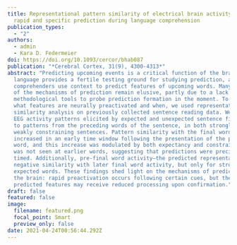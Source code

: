 ```yaml
---
title: Representational pattern similarity of electrical brain activity reveals
  rapid and specific prediction during language comprehension
publication_types:
  - "2"
authors:
  - admin
  - Kara D. Federmeier
doi: https://doi.org/10.1093/cercor/bhab087
publication: "*Cerebral Cortex, 31(9), 4300-4313*"
abstract: "Predicting upcoming events is a critical function of the brain, and
  language provides a fertile testing ground for studying prediction, as
  comprehenders use context to predict features of upcoming words. Many aspects
  of the mechanisms of prediction remain elusive, partly due to a lack of
  methodological tools to probe prediction formation in the moment. To elucidate
  what features are neurally preactivated and when, we used representational
  similarity analysis on previously collected sentence reading data. We compared
  EEG activity patterns elicited by expected and unexpected sentence final words
  to patterns from the preceding words of the sentence, in both strongly and
  weakly constraining sentences. Pattern similarity with the final word was
  increased in an early time window following the presentation of the pre-final
  word, and this increase was modulated by both expectancy and constraint. This
  was not seen at earlier words, suggesting that predictions were precisely
  timed. Additionally, pre-final word activity—the predicted representation—had
  negative similarity with later final word activity, but only for strongly
  expected words. These findings shed light on the mechanisms of prediction in
  the brain: rapid preactivation occurs following certain cues, but the
  predicted features may receive reduced processing upon confirmation."
draft: false
featured: false
image:
  filename: featured.png
  focal_point: Smart
  preview_only: false
date: 2021-04-24T00:56:44.292Z
---
```

